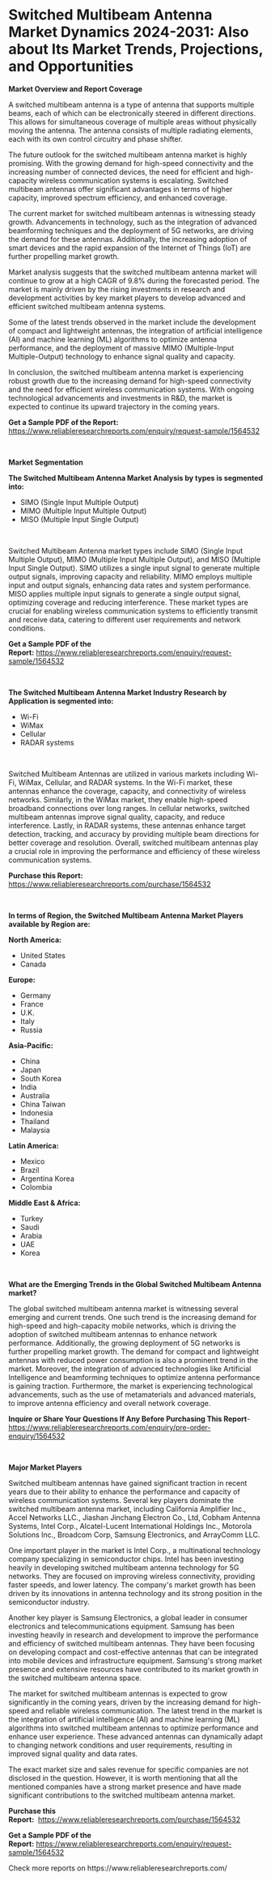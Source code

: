 <p><h1>Switched Multibeam Antenna Market Dynamics 2024-2031: Also about Its Market Trends, Projections, and Opportunities</h1></p><p><strong>Market Overview and Report Coverage</strong></p>
<p><p>A switched multibeam antenna is a type of antenna that supports multiple beams, each of which can be electronically steered in different directions. This allows for simultaneous coverage of multiple areas without physically moving the antenna. The antenna consists of multiple radiating elements, each with its own control circuitry and phase shifter.</p><p>The future outlook for the switched multibeam antenna market is highly promising. With the growing demand for high-speed connectivity and the increasing number of connected devices, the need for efficient and high-capacity wireless communication systems is escalating. Switched multibeam antennas offer significant advantages in terms of higher capacity, improved spectrum efficiency, and enhanced coverage.</p><p>The current market for switched multibeam antennas is witnessing steady growth. Advancements in technology, such as the integration of advanced beamforming techniques and the deployment of 5G networks, are driving the demand for these antennas. Additionally, the increasing adoption of smart devices and the rapid expansion of the Internet of Things (IoT) are further propelling market growth.</p><p>Market analysis suggests that the switched multibeam antenna market will continue to grow at a high CAGR of 9.8% during the forecasted period. The market is mainly driven by the rising investments in research and development activities by key market players to develop advanced and efficient switched multibeam antenna systems.</p><p>Some of the latest trends observed in the market include the development of compact and lightweight antennas, the integration of artificial intelligence (AI) and machine learning (ML) algorithms to optimize antenna performance, and the deployment of massive MIMO (Multiple-Input Multiple-Output) technology to enhance signal quality and capacity.</p><p>In conclusion, the switched multibeam antenna market is experiencing robust growth due to the increasing demand for high-speed connectivity and the need for efficient wireless communication systems. With ongoing technological advancements and investments in R&D, the market is expected to continue its upward trajectory in the coming years.</p></p>
<p><strong>Get a Sample PDF of the Report:</strong> <a href="https://www.reliableresearchreports.com/enquiry/request-sample/1564532">https://www.reliableresearchreports.com/enquiry/request-sample/1564532</a></p>
<p>&nbsp;</p>
<p><strong>Market Segmentation</strong></p>
<p><strong>The Switched Multibeam Antenna Market Analysis by types is segmented into:</strong></p>
<p><ul><li>SIMO (Single Input Multiple Output)</li><li>MIMO (Multiple Input Multiple Output)</li><li>MISO (Multiple Input Single Output)</li></ul></p>
<p>&nbsp;</p>
<p><p>Switched Multibeam Antenna market types include SIMO (Single Input Multiple Output), MIMO (Multiple Input Multiple Output), and MISO (Multiple Input Single Output). SIMO utilizes a single input signal to generate multiple output signals, improving capacity and reliability. MIMO employs multiple input and output signals, enhancing data rates and system performance. MISO applies multiple input signals to generate a single output signal, optimizing coverage and reducing interference. These market types are crucial for enabling wireless communication systems to efficiently transmit and receive data, catering to different user requirements and network conditions.</p></p>
<p><strong>Get a Sample PDF of the Report:</strong>&nbsp;<a href="https://www.reliableresearchreports.com/enquiry/request-sample/1564532">https://www.reliableresearchreports.com/enquiry/request-sample/1564532</a></p>
<p>&nbsp;</p>
<p><strong>The Switched Multibeam Antenna Market Industry Research by Application is segmented into:</strong></p>
<p><ul><li>Wi-Fi</li><li>WiMax</li><li>Cellular</li><li>RADAR systems</li></ul></p>
<p>&nbsp;</p>
<p><p>Switched Multibeam Antennas are utilized in various markets including Wi-Fi, WiMax, Cellular, and RADAR systems. In the Wi-Fi market, these antennas enhance the coverage, capacity, and connectivity of wireless networks. Similarly, in the WiMax market, they enable high-speed broadband connections over long ranges. In cellular networks, switched multibeam antennas improve signal quality, capacity, and reduce interference. Lastly, in RADAR systems, these antennas enhance target detection, tracking, and accuracy by providing multiple beam directions for better coverage and resolution. Overall, switched multibeam antennas play a crucial role in improving the performance and efficiency of these wireless communication systems.</p></p>
<p><strong>Purchase this Report:</strong>&nbsp; <a href="https://www.reliableresearchreports.com/purchase/1564532">https://www.reliableresearchreports.com/purchase/1564532</a></p>
<p>&nbsp;</p>
<p><strong>In terms of Region, the Switched Multibeam Antenna Market Players available by Region are:</strong></p>
<p>
    <p> <strong> North America: </strong>
        <ul>
            <li>United States</li>
            <li>Canada</li>
        </ul>
        </p> 
    <p> <strong> Europe: </strong>
        <ul>
            <li>Germany</li>
            <li>France</li>
            <li>U.K.</li>
            <li>Italy</li>
            <li>Russia</li>
        </ul>
        </p> 
    <p> <strong> Asia-Pacific: </strong>
        <ul>
            <li>China</li>
            <li>Japan</li>
            <li>South Korea</li>
            <li>India</li>
            <li>Australia</li>
            <li>China Taiwan</li>
            <li>Indonesia</li>
            <li>Thailand</li>
            <li>Malaysia</li>
        </ul>
        </p> 
    <p> <strong> Latin America: </strong>
        <ul>
            <li>Mexico</li>
            <li>Brazil</li>
            <li>Argentina Korea</li>
            <li>Colombia</li>
        </ul>
        </p> 
    <p> <strong> Middle East & Africa: </strong>
        <ul>
            <li>Turkey</li>
            <li>Saudi</li>
            <li>Arabia</li>
            <li>UAE</li>
            <li>Korea</li>
        </ul>
    </p>
    </p>
<p>&nbsp;</p>
<p><strong>What are the Emerging Trends in the Global Switched Multibeam Antenna market?</strong></p>
<p><p>The global switched multibeam antenna market is witnessing several emerging and current trends. One such trend is the increasing demand for high-speed and high-capacity mobile networks, which is driving the adoption of switched multibeam antennas to enhance network performance. Additionally, the growing deployment of 5G networks is further propelling market growth. The demand for compact and lightweight antennas with reduced power consumption is also a prominent trend in the market. Moreover, the integration of advanced technologies like Artificial Intelligence and beamforming techniques to optimize antenna performance is gaining traction. Furthermore, the market is experiencing technological advancements, such as the use of metamaterials and advanced materials, to improve antenna efficiency and overall network coverage.</p></p>
<p><strong>Inquire or Share Your Questions If Any Before Purchasing This Report</strong>- <a href="https://www.reliableresearchreports.com/enquiry/pre-order-enquiry/1564532">https://www.reliableresearchreports.com/enquiry/pre-order-enquiry/1564532</a></p>
<p>&nbsp;</p>
<p><strong>Major Market Players</strong></p>
<p><p>Switched multibeam antennas have gained significant traction in recent years due to their ability to enhance the performance and capacity of wireless communication systems. Several key players dominate the switched multibeam antenna market, including California Amplifier Inc., Accel Networks LLC., Jiashan Jinchang Electron Co., Ltd, Cobham Antenna Systems, Intel Corp., Alcatel-Lucent International Holdings Inc., Motorola Solutions Inc., Broadcom Corp, Samsung Electronics, and ArrayComm LLC.</p><p>One important player in the market is Intel Corp., a multinational technology company specializing in semiconductor chips. Intel has been investing heavily in developing switched multibeam antenna technology for 5G networks. They are focused on improving wireless connectivity, providing faster speeds, and lower latency. The company's market growth has been driven by its innovations in antenna technology and its strong position in the semiconductor industry.</p><p>Another key player is Samsung Electronics, a global leader in consumer electronics and telecommunications equipment. Samsung has been investing heavily in research and development to improve the performance and efficiency of switched multibeam antennas. They have been focusing on developing compact and cost-effective antennas that can be integrated into mobile devices and infrastructure equipment. Samsung's strong market presence and extensive resources have contributed to its market growth in the switched multibeam antenna space.</p><p>The market for switched multibeam antennas is expected to grow significantly in the coming years, driven by the increasing demand for high-speed and reliable wireless communication. The latest trend in the market is the integration of artificial intelligence (AI) and machine learning (ML) algorithms into switched multibeam antennas to optimize performance and enhance user experience. These advanced antennas can dynamically adapt to changing network conditions and user requirements, resulting in improved signal quality and data rates.</p><p>The exact market size and sales revenue for specific companies are not disclosed in the question. However, it is worth mentioning that all the mentioned companies have a strong market presence and have made significant contributions to the switched multibeam antenna market.</p></p>
<p><strong>Purchase this Report:</strong>&nbsp;&nbsp;<a href="https://www.reliableresearchreports.com/purchase/1564532">https://www.reliableresearchreports.com/purchase/1564532</a></p>
<p></p>
<p><strong>Get a Sample PDF of the Report:</strong>&nbsp;<a href="https://www.reliableresearchreports.com/enquiry/request-sample/1564532">https://www.reliableresearchreports.com/enquiry/request-sample/1564532</a></p>
<p>Check more reports on https://www.reliableresearchreports.com/</p>